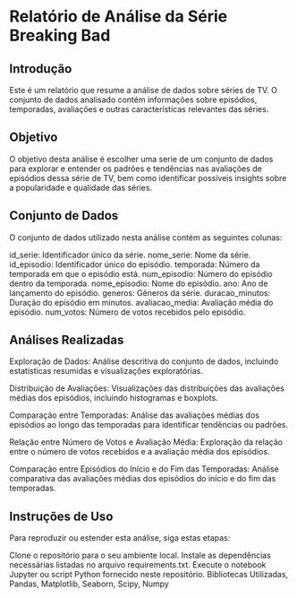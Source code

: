 # Relatório de Análise da Série Breaking Bad

## Introdução
Este é um relatório que resume a análise de dados sobre séries de TV. O conjunto de dados analisado contém informações sobre episódios, temporadas, avaliações e outras características relevantes das séries.

## Objetivo
O objetivo desta análise é escolher uma serie de um conjunto de dados para explorar e entender os padrões e tendências nas avaliações de episódios dessa série de TV, bem como identificar possíveis insights sobre a popularidade e qualidade das séries.

## Conjunto de Dados
O conjunto de dados utilizado nesta análise contém as seguintes colunas:

id_serie: Identificador único da série.
nome_serie: Nome da série.
id_episodio: Identificador único do episódio.
temporada: Número da temporada em que o episódio está.
num_episodio: Número do episódio dentro da temporada.
nome_episodio: Nome do episódio.
ano: Ano de lançamento do episódio.
generos: Gêneros da série.
duracao_minutos: Duração do episódio em minutos.
avaliacao_media: Avaliação média do episódio.
num_votos: Número de votos recebidos pelo episódio.

## Análises Realizadas
Exploração de Dados: Análise descritiva do conjunto de dados, incluindo estatísticas resumidas e visualizações exploratórias.

Distribuição de Avaliações: Visualizações das distribuições das avaliações médias dos episódios, incluindo histogramas e boxplots.

Comparação entre Temporadas: Análise das avaliações médias dos episódios ao longo das temporadas para identificar tendências ou padrões.

Relação entre Número de Votos e Avaliação Média: Exploração da relação entre o número de votos recebidos e a avaliação média dos episódios.

Comparação entre Episódios do Início e do Fim das Temporadas: Análise comparativa das avaliações médias dos episódios do início e do fim das temporadas.

## Instruções de Uso
Para reproduzir ou estender esta análise, siga estas etapas:

Clone o repositório para o seu ambiente local.
Instale as dependências necessárias listadas no arquivo requirements.txt.
Execute o notebook Jupyter ou script Python fornecido neste repositório.
Bibliotecas Utilizadas, 
Pandas, 
Matplotlib, 
Seaborn, 
Scipy, 
Numpy
